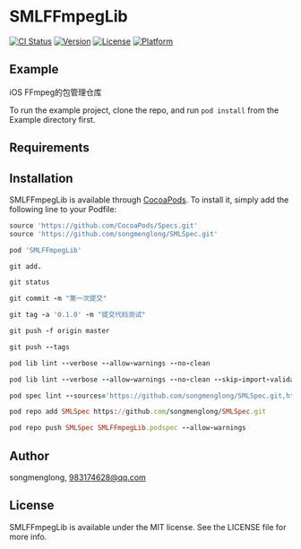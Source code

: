 # SMLFFmpegLib

[![CI Status](https://img.shields.io/travis/songmenglong/SMLFFmpegLib.svg?style=flat)](https://travis-ci.org/songmenglong/SMLFFmpegLib)
[![Version](https://img.shields.io/cocoapods/v/SMLFFmpegLib.svg?style=flat)](https://cocoapods.org/pods/SMLFFmpegLib)
[![License](https://img.shields.io/cocoapods/l/SMLFFmpegLib.svg?style=flat)](https://cocoapods.org/pods/SMLFFmpegLib)
[![Platform](https://img.shields.io/cocoapods/p/SMLFFmpegLib.svg?style=flat)](https://cocoapods.org/pods/SMLFFmpegLib)

## Example

iOS FFmpeg的包管理仓库




To run the example project, clone the repo, and run `pod install` from the Example directory first.

## Requirements

## Installation

SMLFFmpegLib is available through [CocoaPods](https://cocoapods.org). To install
it, simply add the following line to your Podfile:

```ruby
source 'https://github.com/CocoaPods/Specs.git'
source 'https://github.com/songmenglong/SMLSpec.git'

pod 'SMLFFmpegLib'
```

```ruby
git add.

git status

git commit -m "第一次提交"

git tag -a '0.1.0' -m "提交代码测试"

git push -f origin master

git push --tags

pod lib lint --verbose --allow-warnings --no-clean

pod lib lint --verbose --allow-warnings --no-clean --skip-import-validation --use-libraries

pod spec lint --sources='https://github.com/songmenglong/SMLSpec.git,https://github.com/CocoaPods/Specs.git' --allow-warnings

pod repo add SMLSpec https://github.com/songmenglong/SMLSpec.git

pod repo push SMLSpec SMLFFmpegLib.podspec --allow-warnings
```


## Author

songmenglong, 983174628@qq.com

## License

SMLFFmpegLib is available under the MIT license. See the LICENSE file for more info.
